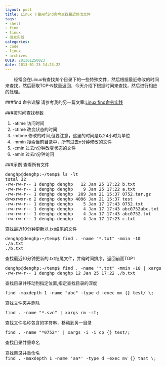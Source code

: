 ```yaml
---
layout: post
title: Linux 下使用find命令查找最近修改文件
tags: 
- shell
- find
- linux
- 研发实践
categories:
- code
- linux
- archives
UUID: 201301250023
date: 2013-01-25 14:23:22
---
```


  　　经常会在Linux有查找某个目录下的一些特殊文件，然后根据最近修改的时间来查找，然后获取TOP-N数量返回，今天介绍下根据时间来查找，然后进行相应的处理。

###find 命令详解
请参考我的另一篇文章:<a href="{{site.url}}/2012/11/22/linux-find-practice/" alt="Linux find命令实践" target="_bank">Linux find命令实践</a>

###按时间查找参数
<ol>
<li>-atime 访问时间</li>
<li>-ctime 改变状态的时间</li>
<li>-mtime 修改的时间,但要注意，这里的时间是以24小时为单位</li>
<li>-mmin  搜索当前目录中，所有过去n分钟修改的文件</li>
<li>-cmin  过去n分钟改变状态的文件</li>
<li>-amin  过去n分钟访问</li>
</ol>

###示例
查看所有文件
<pre id="bash">
denghp@denghp:~/temp$ ls -lt 
total 32
-rw-rw-r-- 1 denghp denghp   12 Jan 25 17:22 b.txt
-rw-rw-r-- 1 denghp denghp    9 Jan 25 17:22 a.txt
-rw-rw-r-- 1 denghp denghp  209 Jan 21 15:37 0752.tar.gz
drwxrwxr-x 2 denghp denghp 4096 Jan 21 15:37 test
-rw-rw-r-- 1 denghp denghp    5 Jan 17 17:43 0752.txt
-rw-rw-r-- 1 denghp denghp    4 Jan 17 17:43 abc0752abc.txt
-rw-rw-r-- 1 denghp denghp    4 Jan 17 17:43 abc0752.txt
-rw-rw-r-- 1 denghp denghp    4 Jan 17 17:23 c.txt
</pre>

查找最近10分钟更新以.txt结尾的文件
<pre id="bash">
denghp@denghp:~/temp$ find . -name "*.txt" -mmin -10
./a.txt
./b.txt
</pre>

查找最近10分钟更新的.txt结尾文件，并俺时间排序，返回前面TOP1
<pre id="bash">
denghp@denghp:~/temp$ find . -name "*.txt" -mmin -10 | xargs ls -lta | head -n1
-rw-rw-r-- 1 denghp denghp 12 Jan 25 17:22 ./b.txt
</pre>

查找目录并移动到指定位置,指定查找目录的深度
<pre id="bash">
find -maxdepth 1 -name "abc" -type d -exec mv {} test/ \;
</pre>

查找文件夹并删除
<pre id="bash">
find . -name "*.svn" | xargs rm -rf;
</pre>

查找文件名称包含的字符串，移动到另一目录
<pre id="bash">
find . -name "*0752*" | xargs -i -i cp {} test/;
</pre>

查找目录并重命名
<pre id="bash">
查找目录并重命名
find . -maxdepth 1 -name 'aa*' -type d -exec mv {} tast \;
</pre>
